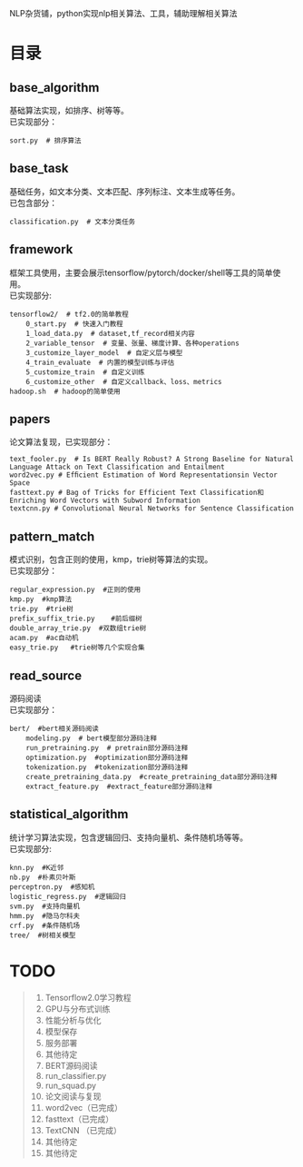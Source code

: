 NLP杂货铺，python实现nlp相关算法、工具，辅助理解相关算法

# 目录

## base_algorithm
基础算法实现，如排序、树等等。    
已实现部分：    
```
sort.py  # 排序算法
```

## base_task
基础任务，如文本分类、文本匹配、序列标注、文本生成等任务。    
已包含部分：    
```
classification.py  # 文本分类任务
```

## framework
框架工具使用，主要会展示tensorflow/pytorch/docker/shell等工具的简单使用。      
已实现部分:    
```
tensorflow2/  # tf2.0的简单教程 
    0_start.py  # 快速入门教程
    1_load_data.py  # dataset,tf_record相关内容
    2_variable_tensor  # 变量、张量、梯度计算、各种operations
    3_customize_layer_model  # 自定义层与模型
    4_train_evaluate  # 内置的模型训练与评估
    5_customize_train  # 自定义训练
    6_customize_other  # 自定义callback、loss、metrics
hadoop.sh  # hadoop的简单使用
```
## papers
论文算法复现，已实现部分：    
```
text_fooler.py  # Is BERT Really Robust? A Strong Baseline for Natural Language Attack on Text Classification and Entailment
word2vec.py # Efﬁcient Estimation of Word Representationsin Vector Space
fasttext.py # Bag of Tricks for Efficient Text Classification和Enriching Word Vectors with Subword Information
textcnn.py # Convolutional Neural Networks for Sentence Classification
```
## pattern_match
模式识别，包含正则的使用，kmp，trie树等算法的实现。    
已实现部分：    
```
regular_expression.py  #正则的使用
kmp.py  #kmp算法
trie.py  #trie树
prefix_suffix_trie.py    #前后缀树
double_array_trie.py  #双数组trie树
acam.py  #ac自动机
easy_trie.py   #trie树等几个实现合集
```
## read_source
源码阅读        
已实现部分：    
```
bert/  #bert相关源码阅读
    modeling.py  # bert模型部分源码注释
    run_pretraining.py  # pretrain部分源码注释
    optimization.py  #optimization部分源码注释
    tokenization.py  #tokenization部分源码注释
    create_pretraining_data.py  #create_pretraining_data部分源码注释
    extract_feature.py  #extract_feature部分源码注释
```
## statistical_algorithm
统计学习算法实现，包含逻辑回归、支持向量机、条件随机场等等。    
已实现部分:    
```
knn.py  #K近邻
nb.py  #朴素贝叶斯
perceptron.py  #感知机
logistic_regress.py  #逻辑回归
svm.py  #支持向量机
hmm.py  #隐马尔科夫
crf.py  #条件随机场
tree/  #树相关模型
```

# TODO
> 1. Tensorflow2.0学习教程
>   1. GPU与分布式训练
>   1. 性能分析与优化
>   1. 模型保存
>   1. 服务部署
>   1. 其他待定
> 1. BERT源码阅读
>   1. run_classifier.py
>   1. run_squad.py
> 1. 论文阅读与复现
>   1. word2vec（已完成）
>   1. fasttext（已完成）
>   1. TextCNN （已完成）
>   1. 其他待定
> 1. 其他待定
